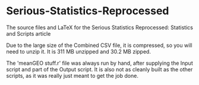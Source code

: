 # Serious-Statistics-Reprocessed
The source files and LaTeX for the Serious Statistics Reprocessed: Statistics and Scripts article

Due to the large size of the Combined CSV file, it is compressed, so you will need to unzip it. It is 311 MB unzipped and 30.2 MB zipped.

The 'meanGEO stuff.r' file was always run by hand, after supplying the Input script and part of the Output script. It is also not as cleanly built as the other scripts, as it was really just meant to get the job done.
